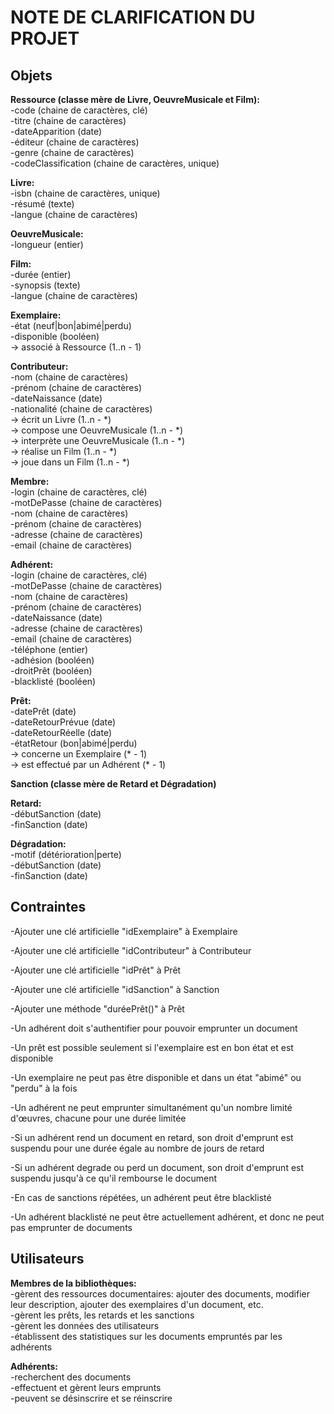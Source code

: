 # NOTE DE CLARIFICATION DU PROJET

## Objets

**Ressource (classe mère de Livre, OeuvreMusicale et Film):**  
  -code (chaine de caractères, clé)  
  -titre (chaine de caractères)  
  -dateApparition (date)  
  -éditeur (chaine de caractères)  
  -genre (chaine de caractères)  
  -codeClassification (chaine de caractères, unique)

**Livre:**  
  -isbn (chaine de caractères, unique)  
  -résumé (texte)  
  -langue (chaine de caractères)

**OeuvreMusicale:**  
  -longueur (entier)

**Film:**  
  -durée (entier)  
  -synopsis (texte)  
  -langue (chaine de caractères)

**Exemplaire:**  
  -état (neuf|bon|abimé|perdu)  
  -disponible (booléen)  
  -> associé à Ressource (1..n - 1)

**Contributeur:**  
  -nom (chaine de caractères)  
  -prénom (chaine de caractères)  
  -dateNaissance (date)  
  -nationalité (chaine de caractères)  
  -> écrit un Livre (1..n - *)  
  -> compose une OeuvreMusicale (1..n - *)  
  -> interprète une OeuvreMusicale (1..n - *)  
  -> réalise un Film (1..n - *)  
  -> joue dans un Film (1..n - *)

**Membre:**  
  -login (chaine de caractères, clé)  
  -motDePasse (chaine de caractères)  
  -nom (chaine de caractères)  
  -prénom (chaine de caractères)  
  -adresse (chaine de caractères)  
  -email (chaine de caractères)

**Adhérent:**  
  -login (chaine de caractères, clé)  
  -motDePasse (chaine de caractères)  
  -nom (chaine de caractères)  
  -prénom (chaine de caractères)  
  -dateNaissance (date)  
  -adresse (chaine de caractères)  
  -email (chaine de caractères)  
  -téléphone (entier)  
  -adhésion (booléen)  
  -droitPrêt (booléen)  
  -blacklisté (booléen)

**Prêt:**  
  -datePrêt (date)  
  -dateRetourPrévue (date)  
  -dateRetourRéelle (date)  
  -étatRetour (bon|abimé|perdu)  
  -> concerne un Exemplaire (* - 1)  
  -> est effectué par un Adhérent (* - 1)

**Sanction (classe mère de Retard et Dégradation)**

**Retard:**  
  -débutSanction (date)  
  -finSanction (date)

**Dégradation:**  
  -motif (détérioration|perte)  
  -débutSanction (date)  
  -finSanction (date)


## Contraintes

-Ajouter une clé artificielle "idExemplaire" à Exemplaire

-Ajouter une clé artificielle "idContributeur" à Contributeur

-Ajouter une clé artificielle "idPrêt" à Prêt

-Ajouter une clé artificielle "idSanction" à Sanction

-Ajouter une méthode "duréePrêt()" à Prêt

-Un adhérent doit s'authentifier pour pouvoir emprunter un document

-Un prêt est possible seulement si l'exemplaire est en bon état et est disponible

-Un exemplaire ne peut pas être disponible et dans un état "abimé" ou "perdu" à la fois

-Un adhérent ne peut emprunter simultanément qu'un nombre limité d'œuvres, chacune pour une durée limitée

-Si un adhérent rend un document en retard, son droit d'emprunt est suspendu pour une durée égale au nombre de jours de retard

-Si un adhérent degrade ou perd un document, son droit d'emprunt est suspendu jusqu'à ce qu'il rembourse le document

-En cas de sanctions répétées, un adhérent peut être blacklisté

-Un adhérent blacklisté ne peut être actuellement adhérent, et donc ne peut pas emprunter de documents

## Utilisateurs

**Membres de la bibliothèques:**  
  -gèrent des ressources documentaires: ajouter des documents, modifier leur description, ajouter des exemplaires d'un document, etc.  
  -gèrent les prêts, les retards et les sanctions  
  -gèrent les données des utilisateurs  
  -établissent des statistiques sur les documents empruntés par les adhérents

**Adhérents:**  
  -recherchent des documents  
  -effectuent et gèrent leurs emprunts  
  -peuvent se désinscrire et se réinscrire
